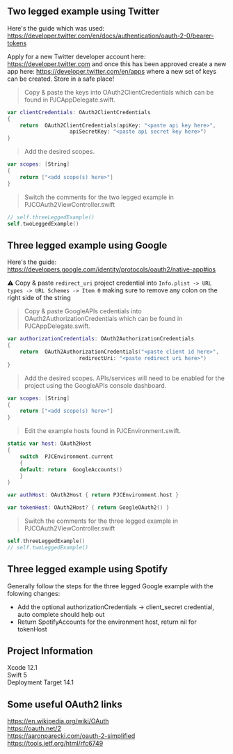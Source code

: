 ## Two legged example using Twitter
Here's the guide which was used: \
https://developer.twitter.com/en/docs/authentication/oauth-2-0/bearer-tokens

Apply for a new Twitter developer account here: https://developer.twitter.com and once this has been approved create a new app here: https://developer.twitter.com/en/apps where a new set of keys can be created. Store in a safe place!

> Copy & paste the keys into OAuth2ClientCredentials which can be found in PJCAppDelegate.swift.
```swift
var clientCredentials: OAuth2ClientCredentials
{
    return  OAuth2ClientCredentials(apiKey: "<paste api key here>",
				    apiSecretKey: "<paste api secret key here>")
}
```
> Add the desired scopes.
```swift
var scopes: [String]
{
    return ["<add scope(s) here>"]
}
```
> Switch the comments for the two legged example in PJCOAuth2ViewController.swift
```swift		   
// self.threeLeggedExample()
self.twoLeggedExample()
```
## Three legged example using Google 
Here's the guide: \
https://developers.google.com/identity/protocols/oauth2/native-app#ios

:warning: Copy & paste ``redirect_uri`` project credential into ``Info.plist -> URL types -> URL Schemes -> Item 0`` making sure to remove any colon on the right side of the string
> Copy & paste GoogleAPIs cedentials into OAuth2AuthorizationCredentials which can be found in PJCAppDelegate.swift.
```swift
var authorizationCredentials: OAuth2AuthorizationCredentials
{
    return  OAuth2AuthorizationCredentials("<paste client id here>",
					   redirectUri: "<paste redirect uri here>")
}
```
> Add the desired scopes. APIs/services will need to be enabled for the project using the GoogleAPIs console dashboard.
```swift
var scopes: [String]
{
    return ["<add scope(s) here>"]
}
```
> Edit the example hosts found in PJCEnvironment.swift.
```swift
static var host: OAuth2Host
{
    switch  PJCEnvironment.current
    {
    default: return  GoogleAccounts()
    }
}

var authHost: OAuth2Host { return PJCEnvironment.host }

var tokenHost: OAuth2Host? { return GoogleOAuth2() }
```
> Switch the comments for the three legged example in PJCOAuth2ViewController.swift
```swift		   
self.threeLeggedExample()
// self.twoLeggedExample()
```
## Three legged example using Spotify
Generally follow the steps for the three legged Google example with the folowing changes:
* Add the optional authorizationCredentials -> client_secret credential, auto complete should help out
* Return SpotifyAccounts for the environment host, return nil for tokenHost
## Project Information
Xcode 12.1 \
Swift 5 \
Deployment Target 14.1

## Some useful OAuth2 links
https://en.wikipedia.org/wiki/OAuth \
https://oauth.net/2 \
https://aaronparecki.com/oauth-2-simplified \
https://tools.ietf.org/html/rfc6749
